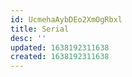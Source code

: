 ```yaml
---
id: UcmehaAybDEo2XmOgRbxl
title: Serial
desc: ''
updated: 1638192311638
created: 1638192311638
---
```


